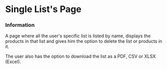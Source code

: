 # Single List's Page

### Information

A page where all the user's specific list is listed by name, displays the products in that list and gives him the option to delete the list or products in it.

The user also has the option to download the list as a PDF, CSV or XLSX (Excel).
